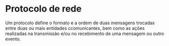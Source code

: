 # Protocolo de rede

Um protocolo define o formato e a ordem de duas mensagens trocadas entre duas ou mais entidades ccomunicantes, bem como as ações realizadas na transmissão e/ou no recebimento de uma mensagem ou outro evento.